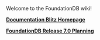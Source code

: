 Welcome to the FoundationDB wiki!

**[Documentation Blitz Homepage](https://github.com/apple/foundationdb/wiki/Documentation-Blitz-Homepage)**

**[FoundationDB Release 7.0 Planning](https://github.com/apple/foundationdb/wiki/FoundationDB-Release-7.0-Planning)**